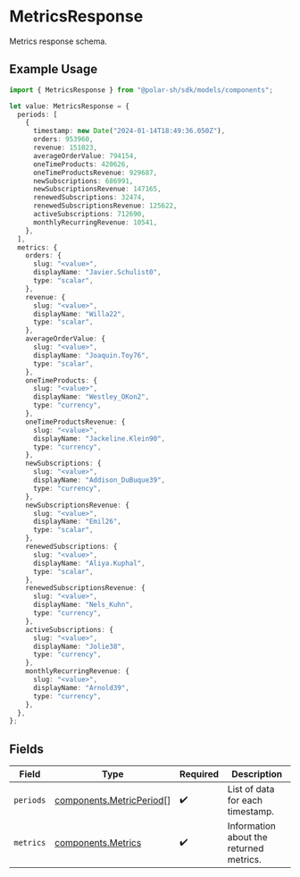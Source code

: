 # MetricsResponse

Metrics response schema.

## Example Usage

```typescript
import { MetricsResponse } from "@polar-sh/sdk/models/components";

let value: MetricsResponse = {
  periods: [
    {
      timestamp: new Date("2024-01-14T18:49:36.050Z"),
      orders: 953960,
      revenue: 151023,
      averageOrderValue: 794154,
      oneTimeProducts: 420626,
      oneTimeProductsRevenue: 929687,
      newSubscriptions: 686991,
      newSubscriptionsRevenue: 147165,
      renewedSubscriptions: 32474,
      renewedSubscriptionsRevenue: 125622,
      activeSubscriptions: 712690,
      monthlyRecurringRevenue: 10541,
    },
  ],
  metrics: {
    orders: {
      slug: "<value>",
      displayName: "Javier.Schulist0",
      type: "scalar",
    },
    revenue: {
      slug: "<value>",
      displayName: "Willa22",
      type: "scalar",
    },
    averageOrderValue: {
      slug: "<value>",
      displayName: "Joaquin.Toy76",
      type: "scalar",
    },
    oneTimeProducts: {
      slug: "<value>",
      displayName: "Westley_OKon2",
      type: "currency",
    },
    oneTimeProductsRevenue: {
      slug: "<value>",
      displayName: "Jackeline.Klein90",
      type: "currency",
    },
    newSubscriptions: {
      slug: "<value>",
      displayName: "Addison_DuBuque39",
      type: "currency",
    },
    newSubscriptionsRevenue: {
      slug: "<value>",
      displayName: "Emil26",
      type: "scalar",
    },
    renewedSubscriptions: {
      slug: "<value>",
      displayName: "Aliya.Kuphal",
      type: "scalar",
    },
    renewedSubscriptionsRevenue: {
      slug: "<value>",
      displayName: "Nels_Kuhn",
      type: "currency",
    },
    activeSubscriptions: {
      slug: "<value>",
      displayName: "Jolie38",
      type: "currency",
    },
    monthlyRecurringRevenue: {
      slug: "<value>",
      displayName: "Arnold39",
      type: "currency",
    },
  },
};
```

## Fields

| Field                                                                | Type                                                                 | Required                                                             | Description                                                          |
| -------------------------------------------------------------------- | -------------------------------------------------------------------- | -------------------------------------------------------------------- | -------------------------------------------------------------------- |
| `periods`                                                            | [components.MetricPeriod](../../models/components/metricperiod.md)[] | :heavy_check_mark:                                                   | List of data for each timestamp.                                     |
| `metrics`                                                            | [components.Metrics](../../models/components/metrics.md)             | :heavy_check_mark:                                                   | Information about the returned metrics.                              |